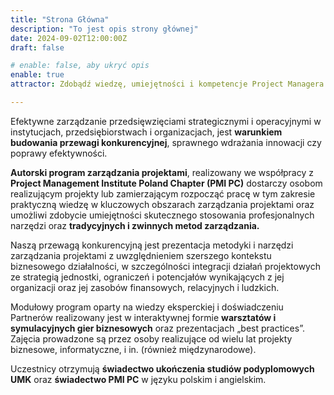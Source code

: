 ```yaml
---
title: "Strona Główna"
description: "To jest opis strony głównej"
date: 2024-09-02T12:00:00Z
draft: false

# enable: false, aby ukryć opis 
enable: true
attractor: Zdobądź wiedzę, umiejętności i kompetencje Project Managera bezpośrednio od ekspertów i praktyków!

---
```


Efektywne zarządzanie przedsięwzięciami strategicznymi i operacyjnymi w instytucjach, przedsiębiorstwach i organizacjach, jest **warunkiem budowania przewagi konkurencyjnej**, sprawnego wdrażania innowacji czy poprawy efektywności.

**Autorski program zarządzania projektami**, realizowany we współpracy z **Project Management Institute Poland Chapter (PMI PC)** dostarczy osobom realizującym projekty lub zamierzającym rozpocząć pracę w tym zakresie praktyczną wiedzę w kluczowych obszarach zarządzania projektami oraz umożliwi zdobycie umiejętności skutecznego stosowania profesjonalnych narzędzi oraz **tradycyjnych i zwinnych metod zarządzania.**

Naszą przewagą konkurencyjną jest prezentacja metodyki i narzędzi zarządzania projektami z uwzględnieniem szerszego kontekstu biznesowego działalności, w szczególności integracji działań projektowych ze strategią jednostki, ograniczeń i potencjałów wynikających z jej organizacji oraz jej zasobów finansowych, relacyjnych i ludzkich.

Modułowy program oparty na wiedzy eksperckiej i doświadczeniu Partnerów realizowany jest w interaktywnej formie **warsztatów i symulacyjnych gier biznesowych** oraz prezentacjach „best practices”. Zajęcia prowadzone są przez osoby realizujące od wielu lat projekty biznesowe, informatyczne, i in. (również międzynarodowe).

Uczestnicy otrzymują **świadectwo ukończenia studiów podyplomowych UMK**  oraz **świadectwo PMI PC** w języku polskim i angielskim.